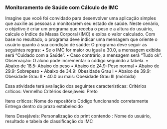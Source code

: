 ### Monitoramento de Saúde com Cálculo de IMC
Imagine que você foi convidado para desenvolver uma aplicação simples que
auxilie as pessoas a monitorarem seu estado de saúde. Neste cenário, o objetivo é
criar um programa que receba o peso e a altura do usuário, calcule o Índice de
Massa Corporal (IMC) e exiba o valor calculado. Com base no resultado, o
programa deve indicar uma mensagem que oriente o usuário quanto à sua
condição de saúde:
O programa deve seguir as seguintes regras:
• Se o IMC for maior ou igual a 30.0, a mensagem exibida será “Cuidado com a
Saúde”.
• Caso contrário, a mensagem será “Tudo ok”.
Observação: O aluno pode incrementar o código seguindo a tabela.
• Abaixo de 18.5: Abaixo do peso
• Abaixo de 24.9: Peso normal
• Abaixo de 29.9: Sobrepeso
• Abaixo de 34.9: Obesidade Grau I
• Abaixo de 39.9: Obesidade Grau II
• 40.0 ou mais: Obesidade Grau III (mórbida)


Essa atividade terá avaliação dos seguintes características: 
Critérios críticos: Vermelho
Critérios desejáveis: Preto    

Itens críticos:
Nome do repositório
Código funcionando corretamente
Entrega dentro do prazo estabelecido

Itens Desejáveis:
Personalização do print contendo : Nome do usuário,  resultado e tabela de classificação do IMC
